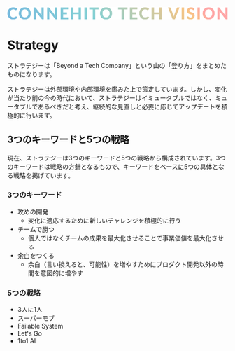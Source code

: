 ![Connehito Tech Vision](../image/txt_tech.png)

# Strategy

ストラテジーは「Beyond a Tech Company」という山の「登り方」をまとめたものになります。

ストラテジーは外部環境や内部環境を鑑みた上で策定しています。しかし、変化が当たり前の今の時代において、ストラテジーはイミュータブルではなく、ミュータブルであるべきだと考え、継続的な見直しと必要に応じてアップデートを積極的に行います。

## 3つのキーワードと5つの戦略

現在、ストラテジーは3つのキーワードと5つの戦略から構成されています。3つのキーワードは戦略の方針となるもので、キーワードをベースに5つの具体となる戦略を掲げています。

### 3つのキーワード

* 攻めの開発
  * 変化に適応するために新しいチャレンジを積極的に行う
* チームで勝つ
  * 個人ではなくチームの成果を最大化させることで事業価値を最大化させる
* 余白をつくる
  * 余白（言い換えると、可能性）を増やすためにプロダクト開発以外の時間を意図的に増やす

### 5つの戦略

* 3人に1人
* スーパーモブ
* Failable System
* Let's Go
* 1to1 AI
